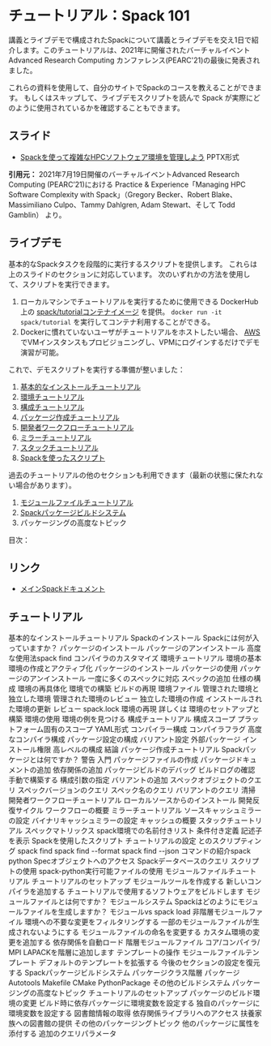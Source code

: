 # チュートリアル：Spack 101

講義とライブデモで構成されたSpackについて講義とライブデモを交え1日で紹介します。このチュートリアルは、2021年に開催されたバーチャルイベント Advanced Research Computing カンファレンス(PEARC'21)の最後に発表されました。

これらの資料を使用して、自分のサイトでSpackのコースを教えることができます。
もしくはスキップして、ライブデモスクリプトを読んで Spack が実際にどのように使用されているかを確認することもできます。

## スライド

- [Spackを使って複雑なHPCソフトウェア環境を管理しよう](../slides/spack_pearc21_tutorial_slides_jpn.pptx) PPTX形式

**引用元：** 2021年7月19日開催のバーチャルイベントAdvanced Research Computing (PEARC’21)における Practice & Experience「Managing HPC Software Complexity with Spack」（Gregory Becker、Robert Blake、Massimiliano Culpo、Tammy Dahlgren, Adam Stewart、そして Todd Gamblin） より。

## ライブデモ

基本的なSpackタスクを段階的に実行するスクリプトを提供します。
これらは上のスライドのセクションに対応しています。
次のいずれかの方法を使用して、スクリプトを実行できます。

1. ローカルマシンでチュートリアルを実行するために使用できる DockerHub 上の [spack/tutorialコンテナイメージ](https://hub.docker.com/r/spack/tutorial) を提供。 `docker run -it spack/tutorial` を実行してコンテナ利用することができる。
2. Dockerに慣れていないユーザがチュートリアルをホストしたい場合、 [AWS](https://aws.amazon.com/) でVMインスタンスもプロビジョニングし、VPMにログインするだけでデモ演習が可能。

これで、デモスクリプトを実行する準備が整いました：

1. [基本的なインストールチュートリアル](01_basic.md)
2. [環境チュートリアル](02_environment.md)
3. [構成チュートリアル](03_config.md)
4. [パッケージ作成チュートリアル](04_package_creation.md)
5. [開発者ワークフローチュートリアル](05_workflow.md)
6. [ミラーチュートリアル](06_mirror.md)
7. [スタックチュートリアル](07_stack.md)
8. [Spackを使ったスクリプト](08_script.md)

過去のチュートリアルの他のセクションも利用できます（最新の状態に保たれない場合があります）。

1. [モジュールファイルチュートリアル](11_module.md)
2. [Spackパッケージビルドシステム](12_build.md)
3. パッケージングの高度なトピック

目次：

## リンク

- [メインSpackドキュメント](https://spack.readthedocs.io/)

## チュートリアル

基本的なインストールチュートリアル
Spackのインストール
Spackには何が入っていますか？
パッケージのインストール
パッケージのアンインストール
高度な使用法spack find
コンパイラのカスタマイズ
環境チュートリアル
環境の基本
環境の作成とアクティブ化
パッケージのインストール
パッケージの使用
パッケージのアンインストール
一度に多くのスペックに対応
スペックの追加
仕様の構成
環境の再具体化
環境での構築
ビルドの再現
環境ファイル
管理された環境と独立した環境
管理された環境のレビュー
独立した環境の作成
インストールされた環境の更新
レビュー spack.lock
環境の再現
詳しくは
環境のセットアップと構築
環境の使用
環境の例を見つける
構成チュートリアル
構成スコープ
プラットフォーム固有のスコープ
YAML形式
コンパイラー構成
コンパイラフラグ
高度なコンパイラ構成
パッケージ設定の構成
バリアント設定
外部パッケージ
インストール権限
高レベルの構成
結論
パッケージ作成チュートリアル
Spackパッケージとは何ですか？
警告
入門
パッケージファイルの作成
パッケージドキュメントの追加
依存関係の追加
パッケージビルドのデバッグ
ビルドログの確認
手動で構築する
構成引数の指定
バリアントの追加
スペックオブジェクトのクエリ
スペックバージョンのクエリ
スペック名のクエリ
バリアントのクエリ
清掃
開発者ワークフローチュートリアル
ローカルソースからのインストール
開発反復サイクル
ワークフローの概要
ミラーチュートリアル
ソースキャッシュミラーの設定
バイナリキャッシュミラーの設定
キャッシュの概要
スタックチュートリアル
スペックマトリックス
spack環境での名前付きリスト
条件付き定義
記述子を表示
Spackを使用したスクリプト
チュートリアルの設定
とのスクリプティング spack find
spack find --format
spack find --json
コマンドの紹介spack python
Specオブジェクトへのアクセス
Spackデータベースのクエリ
スクリプトの使用
spack-python実行可能ファイルの使用
モジュールファイルチュートリアル
チュートリアルのセットアップ
モジュールツールを作成する
新しいコンパイラを追加する
チュートリアルで使用するソフトウェアをビルドします
モジュールファイルとは何ですか？
モジュールシステム
Spackはどのようにモジュールファイルを生成しますか？
モジュールvs spack load
非階層モジュールファイル
環境への不要な変更をフィルタリングする
一部のモジュールファイルが生成されないようにする
モジュールファイルの命名を変更する
カスタム環境の変更を追加する
依存関係を自動ロード
階層モジュールファイル
コア/コンパイラ/ MPI
LAPACKを階層に追加します
テンプレートの操作
モジュールファイルテンプレート
デフォルトのテンプレートを拡張する
今後のセクションの設定を復元する
Spackパッケージビルドシステム
パッケージクラス階層
パッケージ
Autotools
Makefile
CMake
PythonPackage
その他のビルドシステム
パッケージングの高度なトピック
チュートリアルのセットアップ
パッケージのビルド環境の変更
ビルド時に依存パッケージに環境変数を設定する
独自のパッケージに環境変数を設定する
図書館情報の取得
依存関係ライブラリへのアクセス
扶養家族への図書館の提供
その他のパッケージングトピック
他のパッケージに属性を添付する
追加のクエリパラメータ
